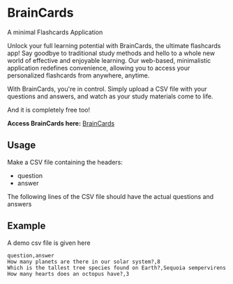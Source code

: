 # BrainCards
A minimal Flashcards Application

Unlock your full learning potential with BrainCards, the ultimate flashcards app! Say goodbye to traditional study methods and hello to a whole new world of effective and enjoyable learning. Our web-based, minimalistic application redefines convenience, allowing you to access your personalized flashcards from anywhere, anytime.

With BrainCards, you're in control. Simply upload a CSV file with your questions and answers, and watch as your study materials come to life.

And it is completely free too!

**Access BrainCards here:** [BrainCards](https://braincards.netlify.app)

## Usage

Make a CSV file containing the headers:
- question
- answer

The following lines of the CSV file should have the actual questions and answers

## Example
A demo csv file is given here

```
question,answer
How many planets are there in our solar system?,8
Which is the tallest tree species found on Earth?,Sequoia sempervirens
How many hearts does an octopus have?,3
```
